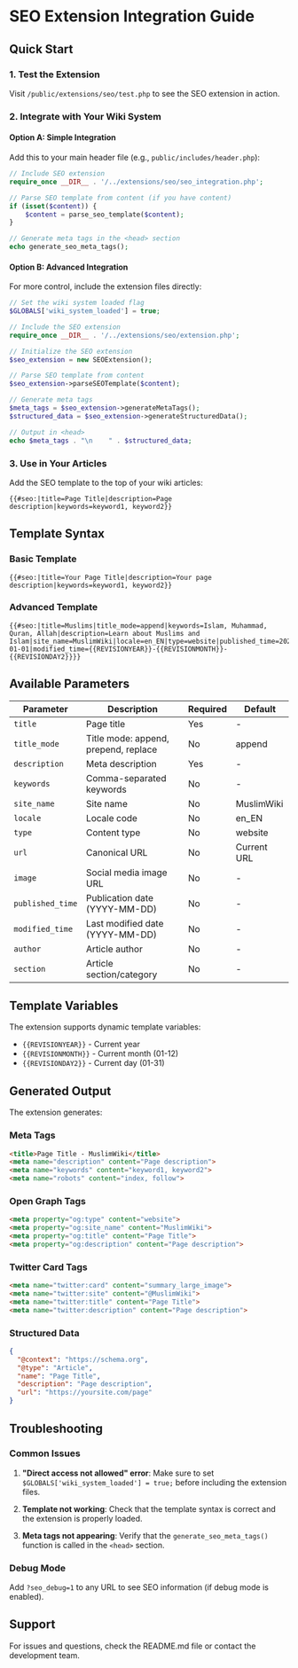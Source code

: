 # SEO Extension Integration Guide

## Quick Start

### 1. Test the Extension
Visit `/public/extensions/seo/test.php` to see the SEO extension in action.

### 2. Integrate with Your Wiki System

#### Option A: Simple Integration
Add this to your main header file (e.g., `public/includes/header.php`):

```php
// Include SEO extension
require_once __DIR__ . '/../extensions/seo/seo_integration.php';

// Parse SEO template from content (if you have content)
if (isset($content)) {
    $content = parse_seo_template($content);
}

// Generate meta tags in the <head> section
echo generate_seo_meta_tags();
```

#### Option B: Advanced Integration
For more control, include the extension files directly:

```php
// Set the wiki system loaded flag
$GLOBALS['wiki_system_loaded'] = true;

// Include the SEO extension
require_once __DIR__ . '/../extensions/seo/extension.php';

// Initialize the SEO extension
$seo_extension = new SEOExtension();

// Parse SEO template from content
$seo_extension->parseSEOTemplate($content);

// Generate meta tags
$meta_tags = $seo_extension->generateMetaTags();
$structured_data = $seo_extension->generateStructuredData();

// Output in <head>
echo $meta_tags . "\n    " . $structured_data;
```

### 3. Use in Your Articles

Add the SEO template to the top of your wiki articles:

```wiki
{{#seo:|title=Page Title|description=Page description|keywords=keyword1, keyword2}}
```

## Template Syntax

### Basic Template
```wiki
{{#seo:|title=Your Page Title|description=Your page description|keywords=keyword1, keyword2}}
```

### Advanced Template
```wiki
{{#seo:|title=Muslims|title_mode=append|keywords=Islam, Muhammad, Quran, Allah|description=Learn about Muslims and Islam|site_name=MuslimWiki|locale=en_EN|type=website|published_time=2025-01-01|modified_time={{REVISIONYEAR}}-{{REVISIONMONTH}}-{{REVISIONDAY2}}}}
```

## Available Parameters

| Parameter | Description | Required | Default |
|-----------|-------------|----------|---------|
| `title` | Page title | Yes | - |
| `title_mode` | Title mode: append, prepend, replace | No | append |
| `description` | Meta description | Yes | - |
| `keywords` | Comma-separated keywords | No | - |
| `site_name` | Site name | No | MuslimWiki |
| `locale` | Locale code | No | en_EN |
| `type` | Content type | No | website |
| `url` | Canonical URL | No | Current URL |
| `image` | Social media image URL | No | - |
| `published_time` | Publication date (YYYY-MM-DD) | No | - |
| `modified_time` | Last modified date (YYYY-MM-DD) | No | - |
| `author` | Article author | No | - |
| `section` | Article section/category | No | - |

## Template Variables

The extension supports dynamic template variables:

- `{{REVISIONYEAR}}` - Current year
- `{{REVISIONMONTH}}` - Current month (01-12)
- `{{REVISIONDAY2}}` - Current day (01-31)

## Generated Output

The extension generates:

### Meta Tags
```html
<title>Page Title - MuslimWiki</title>
<meta name="description" content="Page description">
<meta name="keywords" content="keyword1, keyword2">
<meta name="robots" content="index, follow">
```

### Open Graph Tags
```html
<meta property="og:type" content="website">
<meta property="og:site_name" content="MuslimWiki">
<meta property="og:title" content="Page Title">
<meta property="og:description" content="Page description">
```

### Twitter Card Tags
```html
<meta name="twitter:card" content="summary_large_image">
<meta name="twitter:site" content="@MuslimWiki">
<meta name="twitter:title" content="Page Title">
<meta name="twitter:description" content="Page description">
```

### Structured Data
```json
{
  "@context": "https://schema.org",
  "@type": "Article",
  "name": "Page Title",
  "description": "Page description",
  "url": "https://yoursite.com/page"
}
```

## Troubleshooting

### Common Issues

1. **"Direct access not allowed" error**: Make sure to set `$GLOBALS['wiki_system_loaded'] = true;` before including the extension files.

2. **Template not working**: Check that the template syntax is correct and the extension is properly loaded.

3. **Meta tags not appearing**: Verify that the `generate_seo_meta_tags()` function is called in the `<head>` section.

### Debug Mode

Add `?seo_debug=1` to any URL to see SEO information (if debug mode is enabled).

## Support

For issues and questions, check the README.md file or contact the development team.

